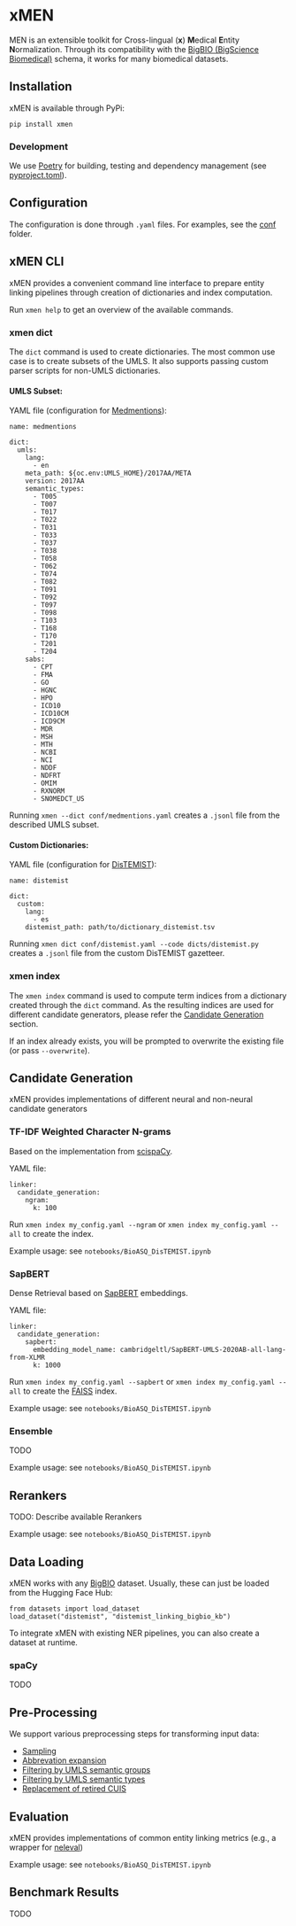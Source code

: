 # xMEN

MEN is an extensible toolkit for Cross-lingual (**x**) **M**edical **E**ntity **N**ormalization.
Through its compatibility with the [BigBIO (BigScience Biomedical)](https://github.com/bigscience-workshop/biomedical) schema, it works for many biomedical datasets.

## Installation

xMEN is available through PyPi:

`pip install xmen`

### Development

We use [Poetry](https://python-poetry.org/) for building, testing and dependency management (see [pyproject.toml](pyproject.toml)).

## Configuration

The configuration is done through `.yaml` files. For examples, see the [conf](/conf) folder.

## xMEN CLI

xMEN provides a convenient command line interface to prepare entity linking pipelines through creation of dictionaries and index computation.

Run `xmen help` to get an overview of the available commands.

### xmen dict

The `dict` command is used to create dictionaries. The most common use case is to create subsets of the UMLS.
It also supports passing custom parser scripts for non-UMLS dictionaries.

#### UMLS Subset:

YAML file (configuration for [Medmentions](https://github.com/chanzuckerberg/MedMentions)):

```
name: medmentions

dict:
  umls:
    lang: 
      - en
    meta_path: ${oc.env:UMLS_HOME}/2017AA/META
    version: 2017AA
    semantic_types:
      - T005
      - T007
      - T017
      - T022
      - T031
      - T033
      - T037
      - T038
      - T058
      - T062
      - T074
      - T082
      - T091
      - T092
      - T097
      - T098
      - T103
      - T168
      - T170
      - T201
      - T204
    sabs:
      - CPT
      - FMA
      - GO
      - HGNC
      - HPO
      - ICD10
      - ICD10CM
      - ICD9CM
      - MDR
      - MSH
      - MTH
      - NCBI
      - NCI
      - NDDF
      - NDFRT
      - OMIM
      - RXNORM
      - SNOMEDCT_US
```

Running `xmen --dict conf/medmentions.yaml` creates a `.jsonl` file from the described UMLS subset.

#### Custom Dictionaries:

YAML file (configuration for [DisTEMIST](https://temu.bsc.es/distemist/)):

```
name: distemist

dict:
  custom:
    lang: 
      - es
    distemist_path: path/to/dictionary_distemist.tsv
```

Running `xmen dict conf/distemist.yaml --code dicts/distemist.py` creates a `.jsonl` file from the custom DisTEMIST gazetteer.

### xmen index

The `xmen index` command is used to compute term indices from a dictionary created through the `dict` command.
As the resulting indices are used for different candidate generators, please refer the [Candidate Generation](#candidate-generation) section.

If an index already exists, you will be prompted to overwrite the existing file (or pass `--overwrite`).

## Candidate Generation

xMEN provides implementations of different neural and non-neural candidate generators

### TF-IDF Weighted Character N-grams

Based on the implementation from [scispaCy](https://github.com/allenai/scispacy).

YAML file:

```
linker:
  candidate_generation:
    ngram:
      k: 100
```


Run `xmen index my_config.yaml --ngram` or `xmen index my_config.yaml --all` to create the index.

Example usage: see `notebooks/BioASQ_DisTEMIST.ipynb`

### SapBERT

Dense Retrieval based on [SapBERT](https://github.com/cambridgeltl/sapbert) embeddings.

YAML file:

```
linker:
  candidate_generation:
    sapbert:
      embedding_model_name: cambridgeltl/SapBERT-UMLS-2020AB-all-lang-from-XLMR
      k: 1000
```

Run `xmen index my_config.yaml --sapbert` or `xmen index my_config.yaml --all` to create the [FAISS](https://github.com/facebookresearch/faiss) index.

Example usage: see `notebooks/BioASQ_DisTEMIST.ipynb`

### Ensemble

TODO

Example usage: see `notebooks/BioASQ_DisTEMIST.ipynb`

## Rerankers

TODO: Describe available Rerankers

Example usage: see `notebooks/BioASQ_DisTEMIST.ipynb`

## Data Loading

xMEN works with any [BigBIO](https://github.com/bigscience-workshop/biomedical) dataset. 
Usually, these can just be loaded from the Hugging Face Hub:

```
from datasets import load_dataset
load_dataset("distemist", "distemist_linking_bigbio_kb")
```

To integrate xMEN with existing NER pipelines, you can also create a dataset at runtime.

### spaCy

TODO

## Pre-Processing

We support various preprocessing steps for transforming input data:

- [Sampling](xmen/preprocessing/sampling.py)
- [Abbrevation expansion](xmen/preprocessing/abbrevations.py)
- [Filtering by UMLS semantic groups](xmen/preprocessing/semantic_groups.py)
- [Filtering by UMLS semantic types](xmen/preprocessing/semantic_types.py)
- [Replacement of retired CUIS](xmen/preprocessing/retired_cuis.py)


## Evaluation

xMEN provides implementations of common entity linking metrics (e.g., a wrapper for [neleval](https://github.com/wikilinks/neleval))

Example usage: see `notebooks/BioASQ_DisTEMIST.ipynb`

## Benchmark Results

TODO